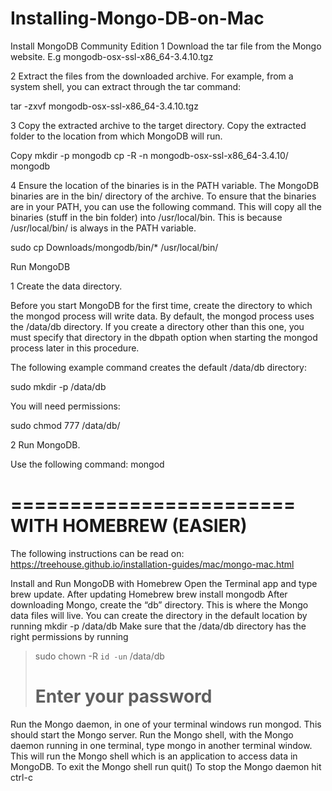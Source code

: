 # Installing-Mongo-DB-on-Mac

Install MongoDB Community Edition
1
Download the tar file from the Mongo website. E.g mongodb-osx-ssl-x86_64-3.4.10.tgz

2
Extract the files from the downloaded archive.
For example, from a system shell, you can extract through the tar command:

tar -zxvf mongodb-osx-ssl-x86_64-3.4.10.tgz

3
Copy the extracted archive to the target directory.
Copy the extracted folder to the location from which MongoDB will run.

Copy
mkdir -p mongodb
cp -R -n mongodb-osx-ssl-x86_64-3.4.10/ mongodb

4
Ensure the location of the binaries is in the PATH variable.
The MongoDB binaries are in the bin/ directory of the archive. To ensure that the binaries are in your PATH, you can use the following command. This will copy all the binaries (stuff in the bin folder) into /usr/local/bin. This is because /usr/local/bin/ is always in the PATH variable.

sudo cp Downloads/mongodb/bin/* /usr/local/bin/

Run MongoDB

1
Create the data directory.

Before you start MongoDB for the first time, create the directory to which the mongod process will write data. By default, the mongod process uses the /data/db directory. If you create a directory other than this one, you must specify that directory in the dbpath option when starting the mongod process later in this procedure.

The following example command creates the default /data/db directory:

sudo mkdir -p /data/db

You will need permissions:

sudo chmod 777 /data/db/

2
Run MongoDB.

Use the following command:
mongod

========================
WITH HOMEBREW (EASIER)
========================

The following instructions can be read on: https://treehouse.github.io/installation-guides/mac/mongo-mac.html

Install and Run MongoDB with Homebrew
Open the Terminal app and type brew update.
After updating Homebrew brew install mongodb
After downloading Mongo, create the “db” directory. This is where the Mongo data files will live. You can create the directory in the default location by running mkdir -p /data/db
Make sure that the /data/db directory has the right permissions by running

> sudo chown -R `id -un` /data/db
> # Enter your password
Run the Mongo daemon, in one of your terminal windows run mongod. This should start the Mongo server.
Run the Mongo shell, with the Mongo daemon running in one terminal, type mongo in another terminal window. This will run the Mongo shell which is an application to access data in MongoDB.
To exit the Mongo shell run quit()
To stop the Mongo daemon hit ctrl-c

